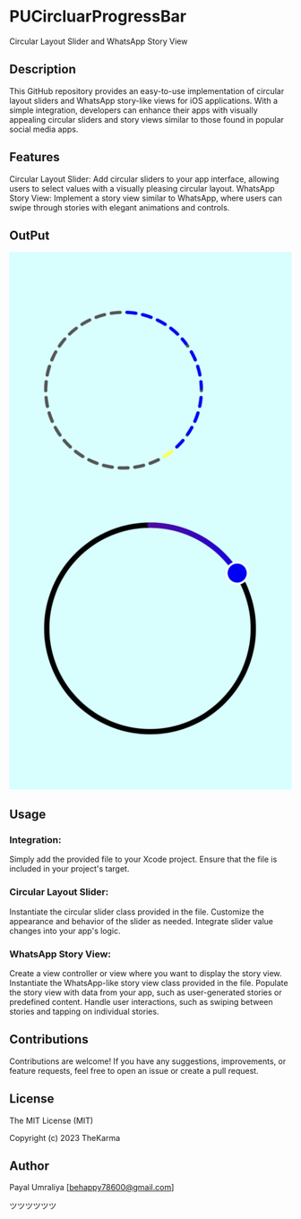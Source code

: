 # PUCircluarProgressBar

Circular Layout Slider and WhatsApp Story View

## Description

This GitHub repository provides an easy-to-use implementation of circular layout sliders and WhatsApp story-like views for iOS applications. With a simple integration, developers can enhance their apps with visually appealing circular sliders and story views similar to those found in popular social media apps.

## Features

Circular Layout Slider: Add circular sliders to your app interface, allowing users to select values with a visually pleasing circular layout.
WhatsApp Story View: Implement a story view similar to WhatsApp, where users can swipe through stories with elegant animations and controls.

## OutPut

![Output](https://github.com/PayalUmraliya/PUCircluarProgressBar/blob/Master/demooutput.png)

## Usage

### Integration:
Simply add the provided file to your Xcode project.
Ensure that the file is included in your project's target.

### Circular Layout Slider:

Instantiate the circular slider class provided in the file.
Customize the appearance and behavior of the slider as needed.
Integrate slider value changes into your app's logic.

### WhatsApp Story View:

Create a view controller or view where you want to display the story view.
Instantiate the WhatsApp-like story view class provided in the file.
Populate the story view with data from your app, such as user-generated stories or predefined content.
Handle user interactions, such as swiping between stories and tapping on individual stories.

## Contributions

Contributions are welcome! If you have any suggestions, improvements, or feature requests, feel free to open an issue or create a pull request.

## License

The MIT License (MIT)

Copyright (c) 2023 TheKarma

## Author

Payal Umraliya [behappy78600@gmail.com] 

ツツツツツツ

